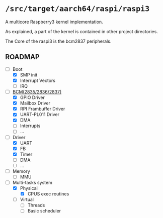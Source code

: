 `/src/target/aarch64/raspi/raspi3`
=========================

A multicore Raspberry3 kernel implementation.

As explained, a part of the kernel is contained in other project directories.

The Core of the raspi3 is the bcm2837 peripherals.

## ROADMAP

- [ ] Boot
  - [X] SMP init
  - [X] Interrupt Vectors
  - [ ] IRQ
- [ ] [BCM(2835/2836/2837)](https://www.raspberrypi.org/documentation/hardware/raspberrypi/bcm2835/BCM2835-ARM-Peripherals.pdf)
  - [X] GPIO Driver
  - [X] Mailbox Driver
  - [X] RPI Frambuffer Driver
  - [X] UART-PL011 Driver
  - [X] DMA
  - [ ] Interrupts
  - [ ] ...
- [ ] Driver
  - [X] UART
  - [X] FB
  - [X] Timer
  - [ ] DMA
  - [ ] ...
- [ ] Memory
  - [ ] MMU
- [ ] Multi-tasks system
  - [X] Physical
    - [X] CPUS exec routines
  - [ ] Virtual
    - [ ] Threads
    - [ ] Basic scheduler